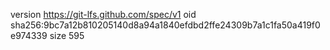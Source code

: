 version https://git-lfs.github.com/spec/v1
oid sha256:9bc7a12b810205140d8a94a1840efdbd2ffe24309b7a1c1fa50a419f0e974339
size 595
